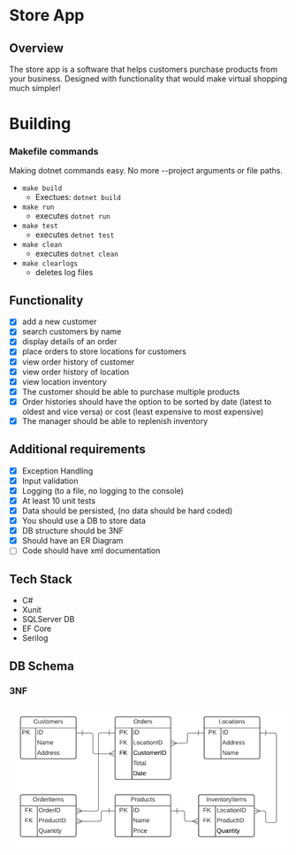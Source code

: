 # Store App
## Overview
The store app is a software that helps customers purchase products from your business. Designed with functionality that would make virtual shopping much simpler!

# Building

### Makefile commands
Making dotnet commands easy. No more --project arguments or file paths.
- `make build`
    - Exectues: `dotnet build`
- `make run`
    - executes `dotnet run`
- `make test`
    - executes `detnet test`
- `make clean`
    - executes `dotnet clean`
- `make clearlogs`
    - deletes log files

## Functionality
- [x] add a new customer
- [x] search customers by name
- [x] display details of an order
- [x] place orders to store locations for customers
- [x] view order history of customer
- [x] view order history of location
- [x] view location inventory
- [x] The customer should be able to purchase multiple products
- [x] Order histories should have the option to be sorted by date (latest to oldest and vice versa) or cost (least expensive to most expensive)
- [x] The manager should be able to replenish inventory

## Additional requirements
- [x] Exception Handling
- [x] Input validation
- [x] Logging (to a file, no logging to the console)
- [x] At least 10 unit tests
- [x] Data should be persisted, (no data should be hard coded)
- [x] You should use a DB to store data
- [x] DB structure should be 3NF
- [x] Should have an ER Diagram
- [ ] Code should have xml documentation

## Tech Stack
- C#
- Xunit
- SQLServer DB
- EF Core
- Serilog

## DB Schema
### 3NF

![ER Diagram](https://github.com/210503-Reston-NET/Ruffner-Garrett-P0/blob/master/DB/P0_ERD.png)
